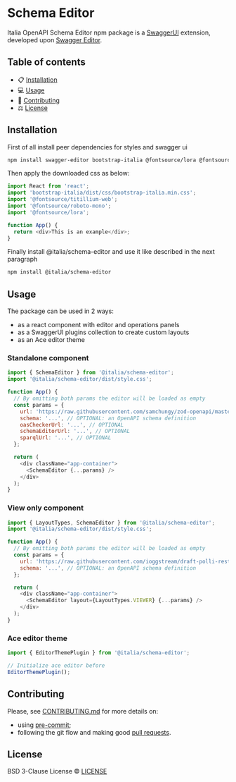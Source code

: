 # Schema Editor

Italia OpenAPI Schema Editor npm package is a [SwaggerUI](https://github.com/swagger-api/swagger-ui) extension, developed upon [Swagger Editor](https://github.com/swagger-api/swagger-editor).

## Table of contents

- 📋 [Installation](#installation)
- 💻 [Usage](#usage)
- 📝 [Contributing](#contributing)
- ⚖️ [License](#license)

## Installation

First of all install peer dependencies for styles and swagger ui

```bash
npm install swagger-editor bootstrap-italia @fontsource/lora @fontsource/roboto-mono @fontsource/titillium-web
```

Then apply the downloaded css as below:

```js
import React from 'react';
import 'bootstrap-italia/dist/css/bootstrap-italia.min.css';
import '@fontsource/titillium-web';
import '@fontsource/roboto-mono';
import '@fontsource/lora';

function App() {
  return <div>This is an example</div>;
}
```

Finally install @italia/schema-editor and use it like described in the next paragraph

```bash
npm install @italia/schema-editor
```

## Usage

The package can be used in 2 ways:

- as a react component with editor and operations panels
- as a SwaggerUI plugins collection to create custom layouts
- as an Ace editor theme

### Standalone component

```js
import { SchemaEditor } from '@italia/schema-editor';
import '@italia/schema-editor/dist/style.css';

function App() {
  // By omitting both params the editor will be loaded as empty
  const params = {
    url: 'https://raw.githubusercontent.com/samchungy/zod-openapi/master/examples/simple/openapi.yml', // OPTIONAL: an OpenAPI file url
    schema: '...', // OPTIONAL: an OpenAPI schema definition
    oasCheckerUrl: '...', // OPTIONAL
    schemaEditorUrl: '...', // OPTIONAL
    sparqlUrl: '...', // OPTIONAL
  };

  return (
    <div className="app-container">
      <SchemaEditor {...params} />
    </div>
  );
}
```

### View only component

```js
import { LayoutTypes, SchemaEditor } from '@italia/schema-editor';
import '@italia/schema-editor/dist/style.css';

function App() {
  // By omitting both params the editor will be loaded as empty
  const params = {
    url: 'https://raw.githubusercontent.com/ioggstream/draft-polli-restapi-ld-keywords/refs/heads/main/tests/test-context.oas3.yaml', // OPTIONAL: an OpenAPI file url
    schema: '...', // OPTIONAL: an OpenAPI schema definition
  };

  return (
    <div className="app-container">
      <SchemaEditor layout={LayoutTypes.VIEWER} {...params} />
    </div>
  );
}
```

### Ace editor theme

```js
import { EditorThemePlugin } from '@italia/schema-editor';

// Initialize ace editor before
EditorThemePlugin();
```

## Contributing

Please, see [CONTRIBUTING.md](CONTRIBUTING.md) for more details on:

- using [pre-commit](CONTRIBUTING.md#pre-commit);
- following the git flow and making good [pull requests](CONTRIBUTING.md#making-a-pr).

## License

BSD 3-Clause License © [LICENSE](LICENSE)
